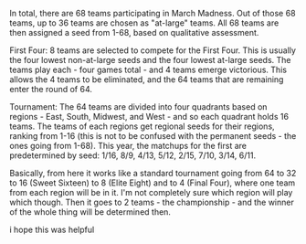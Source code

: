 In total, there are 68 teams participating in March Madness. Out of those 68 teams, up to 36 teams are chosen as "at-large" teams. All 68 teams are then assigned a seed from 1-68, based on qualitative assessment.

First Four:
8 teams are selected to compete for the First Four. This is usually the four lowest non-at-large seeds and the four lowest at-large seeds. The teams play each - four games total - and 4 teams emerge victorious. This allows the 4 teams to be eliminated, and the 64 teams that are remaining enter the round of 64.

Tournament:
The 64 teams are divided into four quadrants based on regions - East, South, Midwest, and West - and so each quadrant holds 16 teams. The teams of each regions get regional seeds for their regions, ranking from 1-16 (this is not to be confused with the permanent seeds - the ones going from 1-68). This year, the matchups for the first are predetermined by seed: 1/16, 8/9, 4/13, 5/12, 2/15, 7/10, 3/14, 6/11. 

Basically, from here it works like a standard tournament going from 64 to 32 to 16 (Sweet Sixteen) to 8 (Elite Eight) and to 4 (Final Four), where one team from each region will be in it. I'm not completely sure which region will play which though. Then it goes to 2 teams - the championship - and the winner of the whole thing will be determined then.

i hope this was helpful
